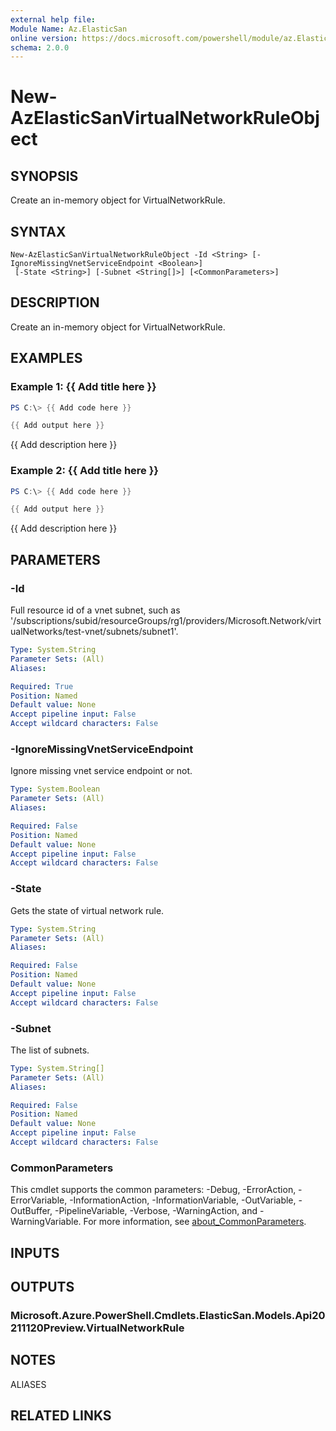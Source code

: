 ```yaml
---
external help file:
Module Name: Az.ElasticSan
online version: https://docs.microsoft.com/powershell/module/az.ElasticSan/new-AzElasticSanVirtualNetworkRuleObject
schema: 2.0.0
---
```


# New-AzElasticSanVirtualNetworkRuleObject

## SYNOPSIS
Create an in-memory object for VirtualNetworkRule.

## SYNTAX

```
New-AzElasticSanVirtualNetworkRuleObject -Id <String> [-IgnoreMissingVnetServiceEndpoint <Boolean>]
 [-State <String>] [-Subnet <String[]>] [<CommonParameters>]
```

## DESCRIPTION
Create an in-memory object for VirtualNetworkRule.

## EXAMPLES

### Example 1: {{ Add title here }}
```powershell
PS C:\> {{ Add code here }}

{{ Add output here }}
```

{{ Add description here }}

### Example 2: {{ Add title here }}
```powershell
PS C:\> {{ Add code here }}

{{ Add output here }}
```

{{ Add description here }}

## PARAMETERS

### -Id
Full resource id of a vnet subnet, such as '/subscriptions/subid/resourceGroups/rg1/providers/Microsoft.Network/virtualNetworks/test-vnet/subnets/subnet1'.

```yaml
Type: System.String
Parameter Sets: (All)
Aliases:

Required: True
Position: Named
Default value: None
Accept pipeline input: False
Accept wildcard characters: False
```

### -IgnoreMissingVnetServiceEndpoint
Ignore missing vnet service endpoint or not.

```yaml
Type: System.Boolean
Parameter Sets: (All)
Aliases:

Required: False
Position: Named
Default value: None
Accept pipeline input: False
Accept wildcard characters: False
```

### -State
Gets the state of virtual network rule.

```yaml
Type: System.String
Parameter Sets: (All)
Aliases:

Required: False
Position: Named
Default value: None
Accept pipeline input: False
Accept wildcard characters: False
```

### -Subnet
The list of subnets.

```yaml
Type: System.String[]
Parameter Sets: (All)
Aliases:

Required: False
Position: Named
Default value: None
Accept pipeline input: False
Accept wildcard characters: False
```

### CommonParameters
This cmdlet supports the common parameters: -Debug, -ErrorAction, -ErrorVariable, -InformationAction, -InformationVariable, -OutVariable, -OutBuffer, -PipelineVariable, -Verbose, -WarningAction, and -WarningVariable. For more information, see [about_CommonParameters](http://go.microsoft.com/fwlink/?LinkID=113216).

## INPUTS

## OUTPUTS

### Microsoft.Azure.PowerShell.Cmdlets.ElasticSan.Models.Api20211120Preview.VirtualNetworkRule

## NOTES

ALIASES

## RELATED LINKS


